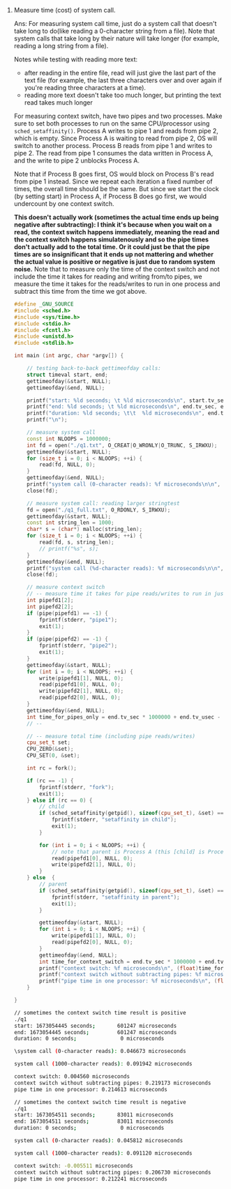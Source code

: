1. Measure time (cost) of system call.
    
    Ans: For measuring system call time, just do a system call that doesn't take long to do(like reading a 0-character string from a file). Note that system calls that take long by their nature will take longer (for example, reading a long string from a file). 

    Notes while testing with reading more text:
    - after reading in the entire file, read will just give the last part of the text file (for example, the last three characters over and over again if you're reading three characters at a time).
    - reading more text doesn't take too much longer, but printing the text read takes much longer

    For measuring context switch, have two pipes and two processes. Make sure to set both processes to run on the same CPU/processor using `sched_setaffinity()`. Process A writes to pipe 1 and reads from pipe 2, which is empty. Since Process A is waiting to read from pipe 2, OS will switch to another process. Process B reads from pipe 1 and writes to pipe 2. The read from pipe 1 consumes the data written in Process A, and the write to pipe 2 unblocks Process A.

    Note that if Process B goes first, OS would block on Process B's read from pipe 1 instead. Since we repeat each iteration a fixed number of times, the overall time should be the same. But since we start the clock (by setting start) in Process A, if Process B does go first, we would undercount by one context switch.

    **This doesn't actually work (sometimes the actual time ends up being negative after subtracting): I think it's because when you wait on a read, the context switch happens immediately, meaning the read and the context switch happens simulatenously and so the pipe times don't actually add to the total time. Or it could just be that the pipe times are so insignificant that it ends up not mattering and whether the actual value is positive or negative is just due to random system noise.** Note that to measure only the time of the context switch and not include the time it takes for reading and writing from/to pipes, we measure the time it takes for the reads/writes to run in one process and subtract this time from the time we got above.

    ```c++
    #define _GNU_SOURCE
    #include <sched.h>
    #include <sys/time.h>
    #include <stdio.h>
    #include <fcntl.h>
    #include <unistd.h>
    #include <stdlib.h>

    int main (int argc, char *argv[]) {

        // testing back-to-back gettimeofday calls: 
        struct timeval start, end;
        gettimeofday(&start, NULL);
        gettimeofday(&end, NULL);

        printf("start: %ld seconds; \t %ld microseconds\n", start.tv_sec, start.tv_usec);
        printf("end: %ld seconds; \t %ld microseconds\n", end.tv_sec, end.tv_usec);
        printf("duration: %ld seconds; \t\t  %ld microseconds\n", end.tv_sec - start.tv_sec, end.tv_usec - start.tv_usec);
        printf("\n");

        // measure system call
        const int NLOOPS = 1000000;
        int fd = open("./q1.txt", O_CREAT|O_WRONLY|O_TRUNC, S_IRWXU);
        gettimeofday(&start, NULL);
        for (size_t i = 0; i < NLOOPS; ++i) { 
            read(fd, NULL, 0);
        }
        gettimeofday(&end, NULL);
        printf("system call (0-character reads): %f microseconds\n\n", (float)(end.tv_sec * 1000000 + end.tv_usec - start.tv_sec * 1000000 - start.tv_usec) / NLOOPS);
        close(fd);

        // measure system call: reading larger stringtest
        fd = open("./q1_full.txt", O_RDONLY, S_IRWXU);
        gettimeofday(&start, NULL);
        const int string_len = 1000;
        char* s = (char*) malloc(string_len);
        for (size_t i = 0; i < NLOOPS; ++i) { 
            read(fd, s, string_len);
            // printf("%s", s);
        }
        gettimeofday(&end, NULL);
        printf("system call (%d-character reads): %f microseconds\n\n", string_len, (float)(end.tv_sec * 1000000 + end.tv_usec - start.tv_sec * 1000000 - start.tv_usec) / NLOOPS);
        close(fd);

        // measure context switch
        // -- measure time it takes for pipe reads/writes to run in just one process:
        int pipefd1[2];
        int pipefd2[2];
        if (pipe(pipefd1) == -1) { 
            fprintf(stderr, "pipe1");
            exit(1);
        }
        if (pipe(pipefd2) == -1) { 
            fprintf(stderr, "pipe2");
            exit(1);
        }
        gettimeofday(&start, NULL);
        for (int i = 0; i < NLOOPS; ++i) { 
            write(pipefd1[1], NULL, 0);
            read(pipefd1[0], NULL, 0);
            write(pipefd2[1], NULL, 0);
            read(pipefd2[0], NULL, 0);
        }
        gettimeofday(&end, NULL);
        int time_for_pipes_only = end.tv_sec * 1000000 + end.tv_usec - start.tv_sec * 1000000 - start.tv_usec;
        // -- 

        // -- measure total time (including pipe reads/writes)
        cpu_set_t set;
        CPU_ZERO(&set);
        CPU_SET(0, &set);

        int rc = fork();

        if (rc == -1) { 
            fprintf(stderr, "fork");
            exit(1);
        } else if (rc == 0) { 
            // child
            if (sched_setaffinity(getpid(), sizeof(cpu_set_t), &set) == -1) { 
                fprintf(stderr, "setaffinity in child");
                exit(1); 
            }

            for (int i = 0; i < NLOOPS; ++i) { 
                // note that parent is Process A (this [child] is Process B)
                read(pipefd1[0], NULL, 0);
                write(pipefd2[1], NULL, 0);
            }
        } else  { 
            // parent
            if (sched_setaffinity(getpid(), sizeof(cpu_set_t), &set) == -1) { 
                fprintf(stderr, "setaffinity in parent");
                exit(1);
            }

            gettimeofday(&start, NULL);
            for (int i = 0; i < NLOOPS; ++i) { 
                write(pipefd1[1], NULL, 0);
                read(pipefd2[0], NULL, 0);
            }
            gettimeofday(&end, NULL);
            int time_for_context_switch = end.tv_sec * 1000000 + end.tv_usec - start.tv_sec * 1000000 - start.tv_usec - time_for_pipes_only;
            printf("context switch: %f microseconds\n", (float)time_for_context_switch / NLOOPS);
            printf("context switch without subtracting pipes: %f microseconds\n", (float)(end.tv_sec * 1000000 + end.tv_usec - start.tv_sec * 1000000 - start.tv_usec) / NLOOPS);
            printf("pipe time in one processor: %f microseconds\n", (float)(time_for_pipes_only) / NLOOPS);
        }

    }
    ```

    ```sh
    // sometimes the context switch time result is positive
    ./q1
    start: 1673054445 seconds;       601247 microseconds
    end: 1673054445 seconds;         601247 microseconds
    duration: 0 seconds;              0 microseconds

    \system call (0-character reads): 0.046673 microseconds

    system call (1000-character reads): 0.091942 microseconds

    context switch: 0.004560 microseconds
    context switch without subtracting pipes: 0.219173 microseconds
    pipe time in one processor: 0.214613 microseconds
    ```

    ```sh
    // sometimes the context switch time result is negative
    ./q1
    start: 1673054511 seconds;       83011 microseconds
    end: 1673054511 seconds;         83011 microseconds
    duration: 0 seconds;              0 microseconds

    system call (0-character reads): 0.045812 microseconds

    system call (1000-character reads): 0.091120 microseconds

    context switch: -0.005511 microseconds
    context switch without subtracting pipes: 0.206730 microseconds
    pipe time in one processor: 0.212241 microseconds
    ```